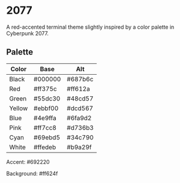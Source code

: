 # 2077

A red-accented terminal theme slightly inspired by a color palette in Cyberpunk 2077.

## Palette
| Color | Base | Alt |
|-------|------|-----|
| Black | #000000 | #687b6c |
| Red | #ff375c | #ff612a |
| Green | #55dc30 | #48cd57 |
| Yellow | #ebbf00 | #dcd567 |
| Blue | #4e9ffa | #6fa9d2 |
| Pink | #ff7cc8 | #d736b3 |
| Cyan | #69ebd5 | #34c790 |
| White | #ffedeb | #b9a29f |

Accent: #692220

Background: #ff624f
